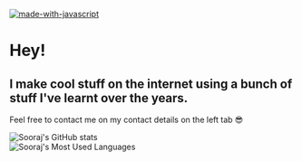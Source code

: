 [![made-with-javascript](https://img.shields.io/badge/Made%20with-JavaScript-1f425f.svg)](https://www.javascript.com)

# Hey!
## I make cool stuff on the internet using a bunch of stuff I've learnt over the years.
Feel free to contact me on my contact details on the left tab 😎

![Sooraj's GitHub stats](https://github-readme-stats.vercel.app/api?username=thesoorajsingh&hide=stars,prs)
<br/>
![Sooraj's Most Used Languages](https://github-readme-stats.vercel.app/api/top-langs/?username=thesoorajsingh)
